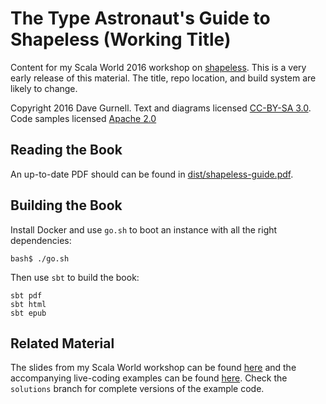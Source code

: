 # The Type Astronaut's Guide to Shapeless (Working Title)

Content for my Scala World 2016 workshop on [shapeless][shapeless].
This is a very early release of this material.
The title, repo location, and build system are likely to change.

Copyright 2016 Dave Gurnell. 
Text and diagrams licensed [CC-BY-SA 3.0][text-license]. 
Code samples licensed [Apache 2.0][code-license]

## Reading the Book

An up-to-date PDF should can be found in [dist/shapeless-guide.pdf][pdf].

## Building the Book

Install Docker and use `go.sh` to boot an instance
with all the right dependencies:

~~~
bash$ ./go.sh
~~~

Then use `sbt` to build the book:

~~~
sbt pdf
sbt html
sbt epub
~~~

## Related Material

The slides from my Scala World workshop can be found [here][slides]
and the accompanying live-coding examples can be found [here][code].
Check the `solutions` branch for complete versions of the example code.

[text-license]: https://creativecommons.org/licenses/by-sa/3.0/
[code-license]: http://www.apache.org/licenses/LICENSE-2.0
[shapeless]: https://github.com/milessabin/shapeless
[pdf]: https://github.com/davegurnell/shapeless-guide/blob/develop/dist/shapeless-guide.pdf
[slides]: https://github.com/davegurnell/shapeless-guide-slides
[code]: https://github.com/davegurnell/shapeless-guide-code
